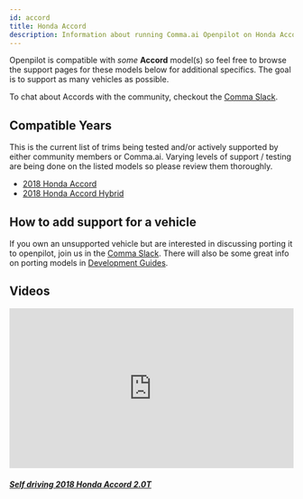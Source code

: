 ```yaml
---
id: accord
title: Honda Accord
description: Information about running Comma.ai Openpilot on Honda Accord vehicles.
---
```


Openpilot is compatible with *some* **Accord** model(s) so feel free to browse the support pages for these models below for additional specifics.
The goal is to support as many vehicles as possible.


To chat about Accords with the community, checkout the  [Comma Slack](https://slack.comma.ai).
      
## Compatible Years

This is the current list of trims being tested and/or actively supported by either community members or Comma.ai.
Varying levels of support / testing are being done on the listed models so please review them thoroughly.

* [2018 Honda Accord](/vehicles/honda/accord/2018-honda-accord/)
* [2018 Honda Accord Hybrid](/vehicles/honda/accord/2018-honda-accord-hybrid/)

## How to add support for a vehicle

If you own an unsupported vehicle but are interested in discussing porting it to openpilot, join us in the [Comma Slack](https://slack.comma.ai).
There will also be some great info on porting models in [Development Guides](../../development/guides/).


## Videos

<div class="card-deck">
<div class="card">
<div class="card-image">
<div class="embed-responsive embed-responsive-16by9">
<div style="left: 0; width: 100%; height: 0; position: relative; padding-bottom: 56.2493%;"><iframe src="https://www.youtube.com/embed/1zCtj3ckGFo?rel=0&amp;showinfo=0" style="border: 0; top: 0; left: 0; width: 100%; height: 100%; position: absolute;" allowfullscreen scrolling="no"></iframe></div>
</div>
</div>
<div class="card-body">
<h5 class="card-title"><a href="https://www.youtube.com/watch?v&#x3D;1zCtj3ckGFo" target="_blank">Self driving 2018 Honda Accord 2.0T</a></h5>

</div>
</div>
</div>
      
